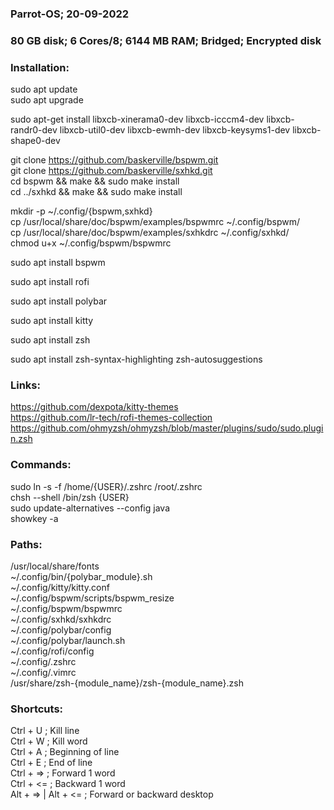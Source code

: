 ### Parrot-OS; 20-09-2022  
### 80 GB disk; 6 Cores/8; 6144 MB RAM; Bridged; Encrypted disk  

### Installation:  
sudo apt update  
sudo apt upgrade  

sudo apt-get install libxcb-xinerama0-dev libxcb-icccm4-dev libxcb-randr0-dev libxcb-util0-dev libxcb-ewmh-dev libxcb-keysyms1-dev libxcb-shape0-dev  

git clone https://github.com/baskerville/bspwm.git  
git clone https://github.com/baskerville/sxhkd.git  
cd bspwm && make && sudo make install  
cd ../sxhkd && make && sudo make install  

mkdir -p ~/.config/{bspwm,sxhkd}  
cp /usr/local/share/doc/bspwm/examples/bspwmrc ~/.config/bspwm/  
cp /usr/local/share/doc/bspwm/examples/sxhkdrc ~/.config/sxhkd/  
chmod u+x ~/.config/bspwm/bspwmrc  

sudo apt install bspwm  

sudo apt install rofi  

sudo apt install polybar  

sudo apt install kitty  

sudo apt install zsh  

sudo apt install zsh-syntax-highlighting zsh-autosuggestions  

### Links:  
https://github.com/dexpota/kitty-themes  
https://github.com/lr-tech/rofi-themes-collection  
https://github.com/ohmyzsh/ohmyzsh/blob/master/plugins/sudo/sudo.plugin.zsh  

### Commands:  
sudo ln -s -f /home/{USER}/.zshrc /root/.zshrc  
chsh --shell /bin/zsh {USER}  
sudo update-alternatives --config java  
showkey -a  

### Paths:  
/usr/local/share/fonts  
~/.config/bin/{polybar_module}.sh  
~/.config/kitty/kitty.conf  
~/.config/bspwm/scripts/bspwm_resize  
~/.config/bspwm/bspwmrc  
~/.config/sxhkd/sxhkdrc  
~/.config/polybar/config  
~/.config/polybar/launch.sh  
~/.config/rofi/config  
~/.config/.zshrc  
~/.config/.vimrc  
/usr/share/zsh-{module_name}/zsh-{module_name}.zsh  

### Shortcuts:  
Ctrl + U ; Kill line  
Ctrl + W ; Kill word  
Ctrl + A ; Beginning of line  
Ctrl + E ; End of line  
Ctrl + => ; Forward 1 word  
Ctrl + <= ; Backward 1 word  
Alt + => | Alt + <= ; Forward or backward desktop  
